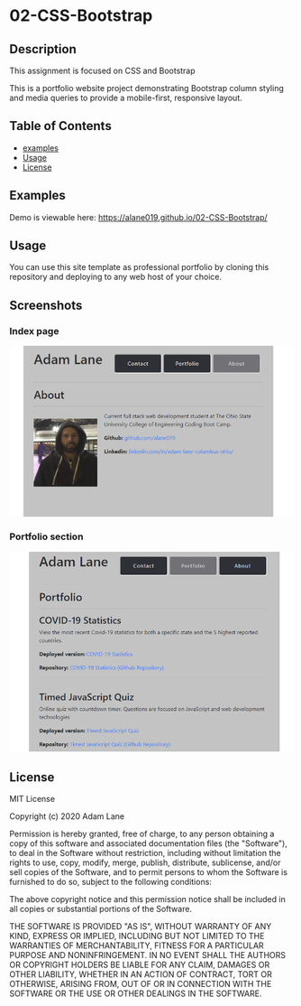 # 02-CSS-Bootstrap

## Description 

This assignment is focused on CSS and Bootstrap

This is a portfolio website project demonstrating Bootstrap column styling and media queries to provide a mobile-first, responsive layout.

## Table of Contents
  - [examples](#examples)
  - [Usage](#usage)
  - [License](#license) 

## Examples
Demo is viewable here: <https://alane019.github.io/02-CSS-Bootstrap/>

## Usage 

You can use this site template as professional portfolio by cloning this repository and deploying to any web host of your choice. 
 

## Screenshots

### Index page

![EXAMPLE-SCREENSHOT](./assets/images/screenshot.png)

### Portfolio section
![EXAMPLE-SCREENSHOT](./assets/images/screenshot2.png)


## License

MIT License

Copyright (c) 2020 Adam Lane

Permission is hereby granted, free of charge, to any person obtaining a copy
of this software and associated documentation files (the "Software"), to deal
in the Software without restriction, including without limitation the rights
to use, copy, modify, merge, publish, distribute, sublicense, and/or sell
copies of the Software, and to permit persons to whom the Software is
furnished to do so, subject to the following conditions:

The above copyright notice and this permission notice shall be included in all
copies or substantial portions of the Software.

THE SOFTWARE IS PROVIDED "AS IS", WITHOUT WARRANTY OF ANY KIND, EXPRESS OR
IMPLIED, INCLUDING BUT NOT LIMITED TO THE WARRANTIES OF MERCHANTABILITY,
FITNESS FOR A PARTICULAR PURPOSE AND NONINFRINGEMENT. IN NO EVENT SHALL THE
AUTHORS OR COPYRIGHT HOLDERS BE LIABLE FOR ANY CLAIM, DAMAGES OR OTHER
LIABILITY, WHETHER IN AN ACTION OF CONTRACT, TORT OR OTHERWISE, ARISING FROM,
OUT OF OR IN CONNECTION WITH THE SOFTWARE OR THE USE OR OTHER DEALINGS IN THE
SOFTWARE.
